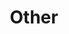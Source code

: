 ---
title: "Other"
layout: category
permalink: /categories/other/ # url
author_profile: true
taxonomy: Other
sidebar:
  nav: "categories"
---